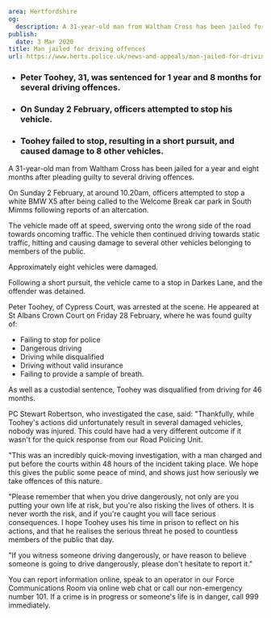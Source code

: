 ```yaml
area: Hertfordshire
og:
  description: A 31-year-old man from Waltham Cross has been jailed for a year and eight months after pleading guilty to several driving offences.
publish:
  date: 3 Mar 2020
title: Man jailed for driving offences
url: https://www.herts.police.uk/news-and-appeals/man-jailed-for-driving-offences-1483
```

* ### Peter Toohey, 31, was sentenced for 1 year and 8 months for several driving offences.

 * ### On Sunday 2 February, officers attempted to stop his vehicle.

 * ### Toohey failed to stop, resulting in a short pursuit, and caused damage to 8 other vehicles.

A 31-year-old man from Waltham Cross has been jailed for a year and eight months after pleading guilty to several driving offences.

On Sunday 2 February, at around 10.20am, officers attempted to stop a white BMW X5 after being called to the Welcome Break car park in South Mimms following reports of an altercation.

The vehicle made off at speed, swerving onto the wrong side of the road towards oncoming traffic. The vehicle then continued driving towards static traffic, hitting and causing damage to several other vehicles belonging to members of the public.

Approximately eight vehicles were damaged.

Following a short pursuit, the vehicle came to a stop in Darkes Lane, and the offender was detained.

Peter Toohey, of Cypress Court, was arrested at the scene. He appeared at St Albans Crown Court on Friday 28 February, where he was found guilty of:

 * Failing to stop for police
 * Dangerous driving
 * Driving while disqualified
 * Driving without valid insurance
 * Failing to provide a sample of breath.

As well as a custodial sentence, Toohey was disqualified from driving for 46 months.

PC Stewart Robertson, who investigated the case, said: "Thankfully, while Toohey's actions did unfortunately result in several damaged vehicles, nobody was injured. This could have had a very different outcome if it wasn't for the quick response from our Road Policing Unit.

"This was an incredibly quick-moving investigation, with a man charged and put before the courts within 48 hours of the incident taking place. We hope this gives the public some peace of mind, and shows just how seriously we take offences of this nature.

"Please remember that when you drive dangerously, not only are you putting your own life at risk, but you're also risking the lives of others. It is never worth the risk, and if you're caught you will face serious consequences. I hope Toohey uses his time in prison to reflect on his actions, and that he realises the serious threat he posed to countless members of the public that day.

"If you witness someone driving dangerously, or have reason to believe someone is going to drive dangerously, please don't hesitate to report it."

You can report information online, speak to an operator in our Force Communications Room via online web chat or call our non-emergency number 101. If a crime is in progress or someone's life is in danger, call 999 immediately.
